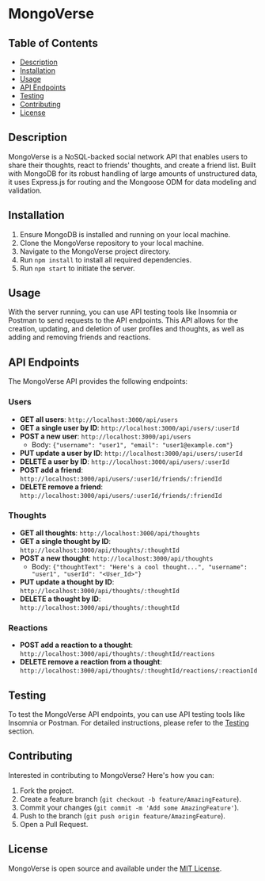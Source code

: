 # MongoVerse

## Table of Contents

- [Description](#description)
- [Installation](#installation)
- [Usage](#usage)
- [API Endpoints](#api-endpoints)
- [Testing](#testing)
- [Contributing](#contributing)
- [License](#license)

## Description

MongoVerse is a NoSQL-backed social network API that enables users to share their thoughts, react to friends' thoughts, and create a friend list. Built with MongoDB for its robust handling of large amounts of unstructured data, it uses Express.js for routing and the Mongoose ODM for data modeling and validation.

## Installation

1. Ensure MongoDB is installed and running on your local machine.
2. Clone the MongoVerse repository to your local machine.
3. Navigate to the MongoVerse project directory.
4. Run `npm install` to install all required dependencies.
5. Run `npm start` to initiate the server.

## Usage

With the server running, you can use API testing tools like Insomnia or Postman to send requests to the API endpoints. This API allows for the creation, updating, and deletion of user profiles and thoughts, as well as adding and removing friends and reactions.

## API Endpoints

The MongoVerse API provides the following endpoints:

### Users

- **GET all users**: `http://localhost:3000/api/users`
- **GET a single user by ID**: `http://localhost:3000/api/users/:userId`
- **POST a new user**: `http://localhost:3000/api/users`
  - Body: `{"username": "user1", "email": "user1@example.com"}`
- **PUT update a user by ID**: `http://localhost:3000/api/users/:userId`
- **DELETE a user by ID**: `http://localhost:3000/api/users/:userId`
- **POST add a friend**: `http://localhost:3000/api/users/:userId/friends/:friendId`
- **DELETE remove a friend**: `http://localhost:3000/api/users/:userId/friends/:friendId`

### Thoughts

- **GET all thoughts**: `http://localhost:3000/api/thoughts`
- **GET a single thought by ID**: `http://localhost:3000/api/thoughts/:thoughtId`
- **POST a new thought**: `http://localhost:3000/api/thoughts`
  - Body: `{"thoughtText": "Here's a cool thought...", "username": "user1", "userId": "<User_Id>"}`
- **PUT update a thought by ID**: `http://localhost:3000/api/thoughts/:thoughtId`
- **DELETE a thought by ID**: `http://localhost:3000/api/thoughts/:thoughtId`

### Reactions

- **POST add a reaction to a thought**: `http://localhost:3000/api/thoughts/:thoughtId/reactions`
- **DELETE remove a reaction from a thought**: `http://localhost:3000/api/thoughts/:thoughtId/reactions/:reactionId`

## Testing

To test the MongoVerse API endpoints, you can use API testing tools like Insomnia or Postman. For detailed instructions, please refer to the [Testing](#testing) section.

## Contributing

Interested in contributing to MongoVerse? Here's how you can:

1. Fork the project.
2. Create a feature branch (`git checkout -b feature/AmazingFeature`).
3. Commit your changes (`git commit -m 'Add some AmazingFeature'`).
4. Push to the branch (`git push origin feature/AmazingFeature`).
5. Open a Pull Request.

## License

MongoVerse is open source and available under the [MIT License](LICENSE).
